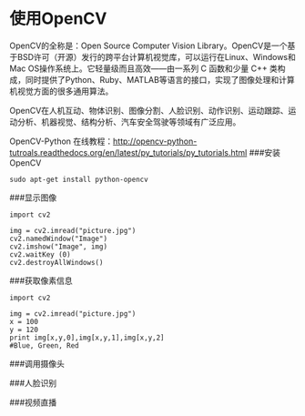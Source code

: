 # 使用OpenCV
OpenCV的全称是：Open Source Computer Vision Library。OpenCV是一个基于BSD许可（开源）发行的跨平台计算机视觉库，可以运行在Linux、Windows和Mac OS操作系统上。它轻量级而且高效——由一系列 C 函数和少量 C++ 类构成，同时提供了Python、Ruby、MATLAB等语言的接口，实现了图像处理和计算机视觉方面的很多通用算法。

OpenCV在人机互动、物体识别、图像分割、人脸识别、动作识别、运动跟踪、运动分析、机器视觉、结构分析、汽车安全驾驶等领域有广泛应用。

OpenCV-Python 在线教程：http://opencv-python-tutroals.readthedocs.org/en/latest/py_tutorials/py_tutorials.html
###安装OpenCV
```
sudo apt-get install python-opencv
```
###显示图像
```
import cv2   

img = cv2.imread("picture.jpg")   
cv2.namedWindow("Image")   
cv2.imshow("Image", img)   
cv2.waitKey (0)  
cv2.destroyAllWindows()  
```
###获取像素信息
```
import cv2   

img = cv2.imread("picture.jpg")   
x = 100
y = 120
print img[x,y,0],img[x,y,1],img[x,y,2]
#Blue, Green, Red 
```
###调用摄像头

###人脸识别

###视频直播
